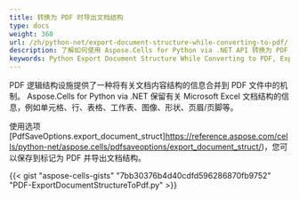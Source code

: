 ```yaml
---
title: 转换为 PDF 时导出文档结构
type: docs
weight: 360
url: /zh/python-net/export-document-structure-while-converting-to-pdf/
description: 了解如何使用 Aspose.Cells for Python via .NET API 转换为 PDF 时导出文档结构。
keywords: Python Export Document Structure While Converting to PDF, Export Document Structure to PDF using Python, Python Export Document Structure
---
```

PDF 逻辑结构设施提供了一种将有关文档内容结构的信息合并到 PDF 文件中的机制。 Aspose.Cells for Python via .NET 保留有关 Microsoft Excel 文档结构的信息，例如单元格、行、表格、工作表、图像、形状、页眉/页脚等。

使用选项 [PdfSaveOptions.export_document_struct]https://reference.aspose.com/cells/python-net/aspose.cells/pdfsaveoptions/export_document_struct/)，您可以保存到标记为 PDF 并导出文档结构。

{{< gist "aspose-cells-gists" "7bb30376b4d40cdfd596286870fb9752" "PDF-ExportDocumentStructureToPdf.py" >}}

